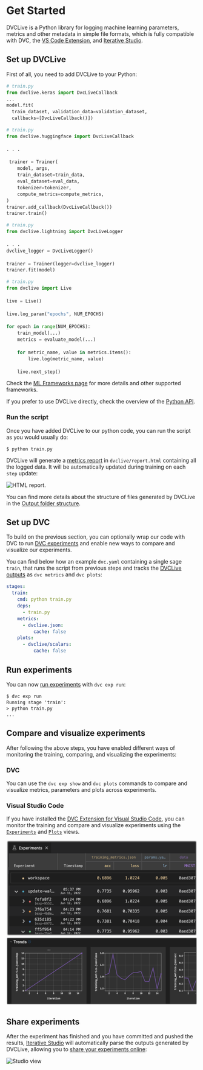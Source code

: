 # Get Started

DVCLive is a Python library for logging machine learning parameters, metrics and
other metadata in simple file formats, which is fully compatible with DVC, the
[VS Code Extension](https://marketplace.visualstudio.com/items?itemName=Iterative.dvc),
and [Iterative Studio](https://studio.iterative.ai/).

## Set up DVCLive

First of all, you need to add DVCLive to your Python:

<toggle>
<tab title="Keras">

```python
# train.py
from dvclive.keras import DvcLiveCallback
...
model.fit(
  train_dataset, validation_data=validation_dataset,
  callbacks=[DvcLiveCallback()])
```

</tab>

<tab title="Hugging Face">

```python
# train.py
from dvclive.huggingface import DvcLiveCallback

. . .

 trainer = Trainer(
    model, args,
    train_dataset=train_data,
    eval_dataset=eval_data,
    tokenizer=tokenizer,
    compute_metrics=compute_metrics,
)
trainer.add_callback(DvcLiveCallback())
trainer.train()
```

</tab>
<tab title="Pytorch Lightning">

```python
# train.py
from dvclive.lightning import DvcLiveLogger

. . .
dvclive_logger = DvcLiveLogger()

trainer = Trainer(logger=dvclive_logger)
trainer.fit(model)
```

</tab>

<tab title="Python API">

```python
# train.py
from dvclive import Live

live = Live()

live.log_param("epochs", NUM_EPOCHS)

for epoch in range(NUM_EPOCHS):
    train_model(...)
    metrics = evaluate_model(...)

    for metric_name, value in metrics.items():
        live.log(metric_name, value)

    live.next_step()
```

</tab>
</toggle>

Check the [ML Frameworks page](/doc/dvclive/ml-frameworks) for more details and
other supported frameworks.

If you prefer to use DVCLive directly, check the overview of the
[Python API](/doc/dvclive/api-reference).

### Run the script

Once you have added DVCLive to our python code, you can run the script as you
would usually do:

```dvc
$ python train.py
```

DVCLive will generate a
[metrics report](/doc/dvclive/api-reference/live/make_report) in
`dvclive/report.html` containing all the logged data. It will be automatically
updated during training on each `step` update:

![HTML report](/img/dvclive-html.gif).

You can find more details about the structure of files generated by DVCLive in
the [Output folder structure](/doc/dvclive/outputs).

## Set up DVC

To build on the previous section, you can optionally wrap our code with DVC to
run [DVC experiments](/doc/user-guide/experiment-management/) and enable new
ways to compare and visualize our experiments.

You can find below how an example `dvc.yaml` containing a single sage `train`,
that runs the script from previous steps and tracks the
[DVCLive outputs](/doc/dvclive/outputs) as `dvc metrics` and `dvc plots`:

```yaml
stages:
  train:
    cmd: python train.py
    deps:
      - train.py
    metrics:
      - dvclive.json:
          cache: false
    plots:
      - dvclive/scalars:
          cache: false
```

## Run experiments

You can now
[run experiments](/doc/user-guide/experiment-management/running-experiments)
with `dvc exp run`:

```dvc
$ dvc exp run
Running stage 'train':
> python train.py
...
```

## Compare and visualize experiments

After following the above steps, you have enabled different ways of monitoring
the training, comparing, and visualizing the experiments:

### DVC

You can use the `dvc exp show` and `dvc plots` commands to compare and visualize
metrics, parameters and plots across experiments.

### Visual Studio Code

If you have installed the
[DVC Extension for Visual Studio Code](https://marketplace.visualstudio.com/items?itemName=Iterative.dvc),
you can monitor the training and compare and visualize experiments using the
[`Experiments`](https://github.com/iterative/vscode-dvc/blob/main/extension/resources/walkthrough/experiments-table.md)
and
[`Plots`](https://github.com/iterative/vscode-dvc/blob/main/extension/resources/walkthrough/plots.md)
views.

![Experiments view](https://github.com/iterative/vscode-dvc/raw/main/extension/resources/walkthrough/images/experiments-table.png)
![Plost view](https://github.com/iterative/vscode-dvc/raw/main/extension/resources/walkthrough/images/plots-trends.png)

## Share experiments

After the experiment has finished and you have committed and pushed the results,
[Iterative Studio](/doc/studio) will automatically parse the outputs generated
by DVCLive, allowing you to
[share your experiments online](https://dvc.org/doc/studio/get-started):

![Studio view](/img/dvclive-studio-plots.png)

